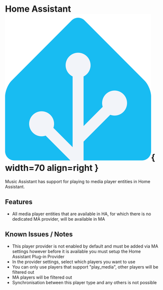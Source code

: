 # Home Assistant ![Preview image](../assets/icons/ha-logo.png){ width=70 align=right }

Music Assistant has support for playing to media player entities in Home Assistant.

## Features

- All media player entities that are available in HA, for which there is no dedicated MA provider, will be available in MA

## Known Issues / Notes

- This player provider is not enabled by default and must be added via MA settings however before it is available you must setup the Home Assistant Plug-in Provider
- In the provider settings, select which players you want to use
- You can only use players that support "play_media", other players will be filtered out
- MA players will be filtered out
- Synchronisation between this player type and any others is not possible
